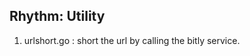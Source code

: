 **Rhythm: Utility**
------------------------------------------
1. urlshort.go :  short the url by calling the bitly service.

